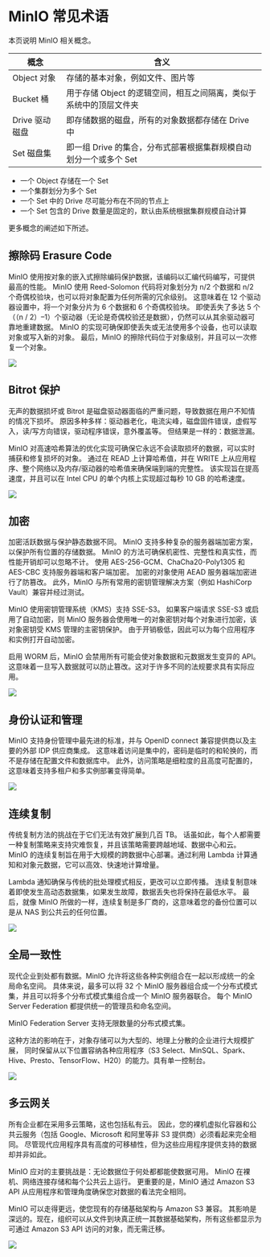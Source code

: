 # MinIO 常见术语

本页说明 MinIO 相关概念。

| 概念      | 含义                                                         |
| --------- | ------------------------------------------------------------ |
| Object 对象 | 存储的基本对象，例如文件、图片等                             |
| Bucket 桶 | 用于存储 Object 的逻辑空间，相互之间隔离，类似于系统中的顶层文件夹 |
| Drive 驱动磁盘 | 即存储数据的磁盘，所有的对象数据都存储在 Drive 中            |
| Set 磁盘集 | 即一组 Drive 的集合，分布式部署根据集群规模自动划分一个或多个 Set |

- 一个 Object 存储在一个 Set
- 一个集群划分为多个 Set
- 一个 Set 中的 Drive 尽可能分布在不同的节点上
- 一个 Set 包含的 Drive 数量是固定的，默认由系统根据集群规模自动计算

更多概念的阐述如下所述。

## 擦除码 Erasure Code

MinIO 使用按对象的嵌入式擦除编码保护数据，该编码以汇编代码编写，可提供最高的性能。
MinIO 使用 Reed-Solomon 代码将对象划分为 n/2 个数据和 n/2 个奇偶校验块，也可以将对象配置为任何所需的冗余级别。
这意味着在 12 个驱动器设置中，将一个对象分片为 6 个数据和 6 个奇偶校验块。
即使丢失了多达 5 个（（n / 2）–1）个驱动器（无论是奇偶校验还是数据），仍然可以从其余驱动器可靠地重建数据。
MinIO 的实现可确保即使丢失或无法使用多个设备，也可以读取对象或写入新的对象。
最后，MinIO 的擦除代码位于对象级别，并且可以一次修复一个对象。

![](../images/concept01.png)

## Bitrot 保护

无声的数据损坏或 Bitrot 是磁盘驱动器面临的严重问题，导致数据在用户不知情的情况下损坏。
原因多种多样：驱动器老化，电流尖峰，磁盘固件错误，虚假写入，读/写方向错误，驱动程序错误，意外覆盖等。
但结果是一样的：数据泄漏。

MinIO 对高速哈希算法的优化实现可确保它永远不会读取损坏的数据，可以实时捕获和修复损坏的对象。
通过在 READ 上计算哈希值，并在 WRITE 上从应用程序、整个网络以及内存/驱动器的哈希值来确保端到端的完整性。
该实现旨在提高速度，并且可以在 Intel CPU 的单个内核上实现超过每秒 10 GB 的哈希速度。

![](../images/concept02.png)

## 加密

加密活跃数据与保护静态数据不同。
MinIO 支持多种复杂的服务器端加密方案，以保护所有位置的存储数据。
MinIO 的方法可确保机密性、完整性和真实性，而性能开销却可以忽略不计。
使用 AES-256-GCM、ChaCha20-Poly1305 和 AES-CBC 支持服务器端和客户端加密。
加密的对象使用 AEAD 服务器端加密进行了防篡改。
此外，MinIO 与所有常用的密钥管理解决方案（例如 HashiCorp Vault）兼容并经过测试。

MinIO 使用密钥管理系统（KMS）支持 SSE-S3。
如果客户端请求 SSE-S3 或启用了自动加密，则 MinIO 服务器会使用唯一的对象密钥对每个对象进行加密，该对象密钥受 KMS 管理的主密钥保护。
由于开销极低，因此可以为每个应用程序和实例打开自动加密。

启用 WORM 后，MinIO 会禁用所有可能会使对象数据和元数据发生变异的 API。
这意味着一旦写入数据就可以防止篡改。这对于许多不同的法规要求具有实际应用。

![](../images/concept03.png)

## 身份认证和管理

MinIO 支持身份管理中最先进的标准，并与 OpenID connect 兼容提供商以及主要的外部 IDP 供应商集成。
这意味着访问是集中的，密码是临时的和轮换的，而不是存储在配置文件和数据库中。
此外，访问策略是细粒度的且高度可配置的，这意味着支持多租户和多实例部署变得简单。

![](../images/concept04.png)

## 连续复制

传统复制方法的挑战在于它们无法有效扩展到几百 TB。
话虽如此，每个人都需要一种复制策略来支持灾难恢复，并且该策略需要跨越地域、数据中心和云。
MinIO 的连续复制旨在用于大规模的跨数据中心部署。通过利用 Lambda 计算通知和对象元数据，它可以高效、快速地计算增量。

Lambda 通知确保与传统的批处理模式相反，更改可以立即传播。
连续复制意味着即使发生高动态数据集，如果发生故障，数据丢失也将保持在最低水平。
最后，就像 MinIO 所做的一样，连续复制是多厂商的，这意味着您的备份位置可以是从 NAS 到公共云的任何位置。

![](../images/concept05.png)

## 全局一致性

现代企业到处都有数据。MinIO 允许将这些各种实例组合在一起以形成统一的全局命名空间。
具体来说，最多可以将 32 个 MinIO 服务器组合成一个分布式模式集，并且可以将多个分布式模式集组合成一个 MinIO 服务器联合。
每个 MinIO Server Federation 都提供统一的管理员和命名空间。

MinIO Federation Server 支持无限数量的分布式模式集。

这种方法的影响在于，对象存储可以为大型的、地理上分散的企业进行大规模扩展，
同时保留从以下位置容纳各种应用程序（S3 Select、MinSQL、Spark、Hive、Presto、TensorFlow、H20）的能力。具有单一控制台。

![](../images/concept06.png)

## 多云网关

所有企业都在采用多云策略，这也包括私有云。
因此，您的裸机虚拟化容器和公共云服务（包括 Google、Microsoft 和阿里等非 S3 提供商）必须看起来完全相同。
尽管现代应用程序具有高度的可移植性，但为这些应用程序提供支持的数据却并非如此。

MinIO 应对的主要挑战是：无论数据位于何处都都能使数据可用。
MinIO 在裸机、网络连接存储和每个公共云上运行。
更重要的是，MinIO 通过 Amazon S3 API 从应用程序和管理角度确保您对数据的看法完全相同。

MinIO 可以走得更远，使您现有的存储基础架构与 Amazon S3 兼容。
其影响是深远的。现在，组织可以从文件到块真正统一其数据基础架构，所有这些都显示为可通过 Amazon S3 API 访问的对象，而无需迁移。

![](../images/concept07.png)
